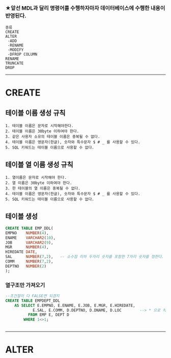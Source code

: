 ### ★앞선 MDL과 달리 명령어를 수행하자마자 데이터베이스에 수행한 내용이 반영된다.

```TEXT
종류
CREATE
ALTER
 -ADD
 -RENAME
 -MODIFY
 -DFROP COLUMN
RENAME
TRUNCATE
DROP
```

***

# CREATE
## 테이블 이름 생성 규칙
```TEXT
1. 테이블 이름은 문자로 시작해야한다.
2. 테이블 이름은 30byte 이하여야 한다.
3. 같은 사용자 소유의 테이블 이름은 중복될 수 없다.
4. 테이블 이름은 영문자(한글), 숫자와 특수문자 $ # _ 를 사용할 수 있다.
5. SQL 키워드는 테이블 이름으로 사용할 수 없다.
```
## 테이블 열 이름 생성 규칙
```TEXT
1. 열이름은 문자로 시작해야 한다.
2. 열 이름은 30byte 이하여야 한다.
3. 한 테이블의 열 이름은 중복될 수 없다.
4. 테이블 이름은 영문자(한글), 숫자와 특수문자 $ # _ 를 사용할 수 있다.
5. SQL 키워드는 테이블 이름으로 사용할 수 없다.
```

## 테이블 생성
```SQL
CREATE TABLE EMP_DDL(
EMPNO    NUMBER(4),
ENAME    VARCHAR2(10),
JOB      VARCHAR2(9),
MGR      NUMBER(4),
HIREDATE DATE,
SAL      NUMBER(7,2),   -- 소수점 이하 두자리 숫자를 포함한 7자리 숫자를 정한다. 00000.00
COMM     NUMBER(7,2),
DEPTNO   NUMBER(2)
);
```

### 열구조만 가져오기
```SQL
--조건절이 다 FALSE면 되겠지
CREATE TABLE EMPDEPT_DDL
    AS SELECT E.EMPNO, E.ENAME, E.JOB, E.MGR, E.HIREDATE,
            E.SAL, E.COMM, D.DEPTNO, D.DNAME, D.LOC        --> * 으로 처리하면 열 이름 중복으로 안된다.
          FROM EMP E, DEPT D
        WHERE 1<>1;
        
```

***

# ALTER




























